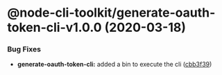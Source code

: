 # @node-cli-toolkit/generate-oauth-token-cli-v1.0.0 (2020-03-18)


### Bug Fixes

* **generate-oauth-token-cli:** added a bin to execute the cli ([cbb3f39](https://github.com/tolicodes/node-cli-toolkit/commit/cbb3f39a747c56cf81f21cda54b034d531311095))
